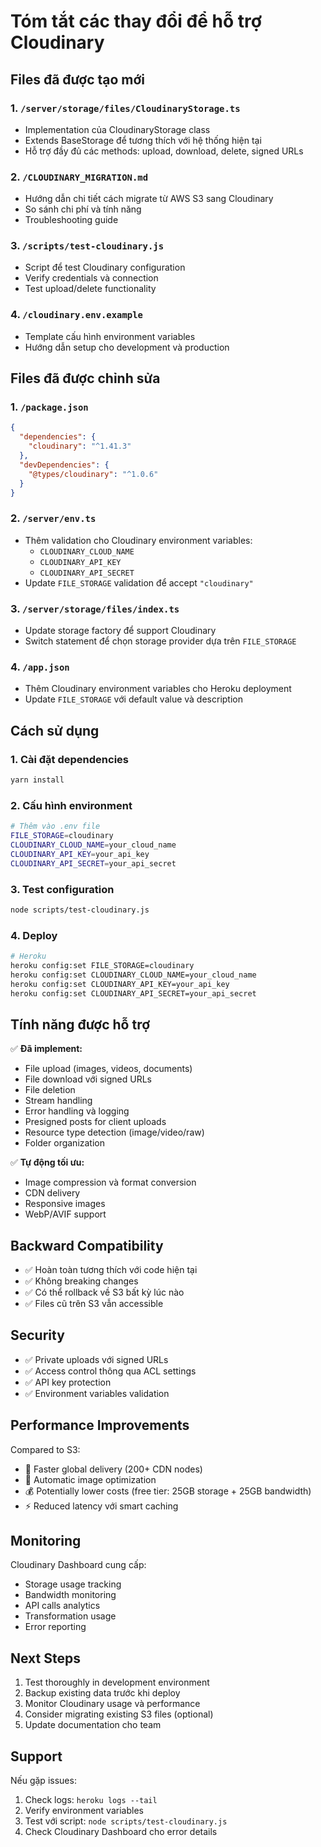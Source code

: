 # Tóm tắt các thay đổi để hỗ trợ Cloudinary

## Files đã được tạo mới

### 1. `/server/storage/files/CloudinaryStorage.ts`
- Implementation của CloudinaryStorage class
- Extends BaseStorage để tương thích với hệ thống hiện tại
- Hỗ trợ đầy đủ các methods: upload, download, delete, signed URLs

### 2. `/CLOUDINARY_MIGRATION.md`
- Hướng dẫn chi tiết cách migrate từ AWS S3 sang Cloudinary
- So sánh chi phí và tính năng
- Troubleshooting guide

### 3. `/scripts/test-cloudinary.js`
- Script để test Cloudinary configuration
- Verify credentials và connection
- Test upload/delete functionality

### 4. `/cloudinary.env.example`
- Template cấu hình environment variables
- Hướng dẫn setup cho development và production

## Files đã được chỉnh sửa

### 1. `/package.json`
```json
{
  "dependencies": {
    "cloudinary": "^1.41.3"
  },
  "devDependencies": {
    "@types/cloudinary": "^1.0.6"
  }
}
```

### 2. `/server/env.ts`
- Thêm validation cho Cloudinary environment variables:
  - `CLOUDINARY_CLOUD_NAME`
  - `CLOUDINARY_API_KEY` 
  - `CLOUDINARY_API_SECRET`
- Update `FILE_STORAGE` validation để accept `"cloudinary"`

### 3. `/server/storage/files/index.ts`
- Update storage factory để support Cloudinary
- Switch statement để chọn storage provider dựa trên `FILE_STORAGE`

### 4. `/app.json`
- Thêm Cloudinary environment variables cho Heroku deployment
- Update `FILE_STORAGE` với default value và description

## Cách sử dụng

### 1. Cài đặt dependencies
```bash
yarn install
```

### 2. Cấu hình environment
```bash
# Thêm vào .env file
FILE_STORAGE=cloudinary
CLOUDINARY_CLOUD_NAME=your_cloud_name
CLOUDINARY_API_KEY=your_api_key
CLOUDINARY_API_SECRET=your_api_secret
```

### 3. Test configuration
```bash
node scripts/test-cloudinary.js
```

### 4. Deploy
```bash
# Heroku
heroku config:set FILE_STORAGE=cloudinary
heroku config:set CLOUDINARY_CLOUD_NAME=your_cloud_name
heroku config:set CLOUDINARY_API_KEY=your_api_key
heroku config:set CLOUDINARY_API_SECRET=your_api_secret
```

## Tính năng được hỗ trợ

✅ **Đã implement:**
- File upload (images, videos, documents)
- File download với signed URLs
- File deletion
- Stream handling
- Error handling và logging
- Presigned posts for client uploads
- Resource type detection (image/video/raw)
- Folder organization

✅ **Tự động tối ưu:**
- Image compression và format conversion
- CDN delivery
- Responsive images
- WebP/AVIF support

## Backward Compatibility

- ✅ Hoàn toàn tương thích với code hiện tại
- ✅ Không breaking changes
- ✅ Có thể rollback về S3 bất kỳ lúc nào
- ✅ Files cũ trên S3 vẫn accessible

## Security

- ✅ Private uploads với signed URLs
- ✅ Access control thông qua ACL settings
- ✅ API key protection
- ✅ Environment variables validation

## Performance Improvements

Compared to S3:
- 🚀 Faster global delivery (200+ CDN nodes)
- 📸 Automatic image optimization
- 💰 Potentially lower costs (free tier: 25GB storage + 25GB bandwidth)
- ⚡ Reduced latency với smart caching

## Monitoring

Cloudinary Dashboard cung cấp:
- Storage usage tracking
- Bandwidth monitoring  
- API calls analytics
- Transformation usage
- Error reporting

## Next Steps

1. Test thoroughly in development environment
2. Backup existing data trước khi deploy
3. Monitor Cloudinary usage và performance
4. Consider migrating existing S3 files (optional)
5. Update documentation cho team

## Support

Nếu gặp issues:
1. Check logs: `heroku logs --tail` 
2. Verify environment variables
3. Test với script: `node scripts/test-cloudinary.js`
4. Check Cloudinary Dashboard cho error details
